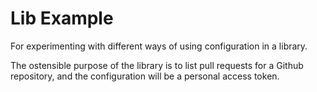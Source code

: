 # Lib Example

For experimenting with different ways of using configuration in a library.

The ostensible purpose of the library is to list pull requests for a Github repository, and the configuration will be a personal access token.


